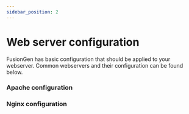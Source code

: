 ```yaml
---
sidebar_position: 2
---
```


# Web server configuration

FusionGen has basic configuration that should be applied to your webserver. Common webservers and their configuration can be found below.


### Apache configuration


### Nginx configuration